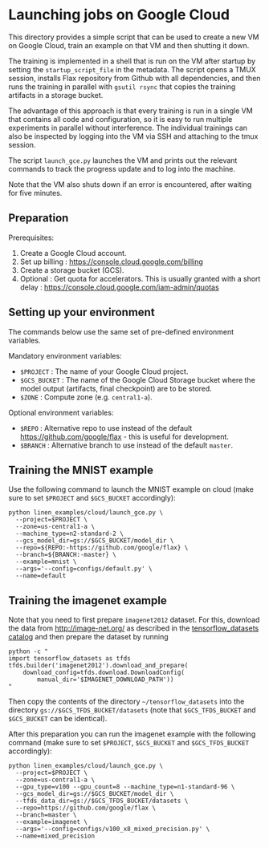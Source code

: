 # Launching jobs on Google Cloud

This directory provides a simple script that can be used to create a new VM
on Google Cloud, train an example on that VM and then shutting it down.

The training is implemented in a shell that is run on the VM after startup by
setting the `startup_script_file` in the metadata. The script opens a TMUX
session, installs Flax repository from Github with all dependencies, and then
runs the training in parallel with `gsutil rsync` that copies the training
artifacts in a storage bucket.

The advantage of this approach is that every training is run in a single VM
that contains all code and configuration, so it is easy to run multiple
experiments in parallel without interference. The individual trainings can also
be inspected by logging into the VM via SSH and attaching to the tmux session.

The script `launch_gce.py` launches the VM and prints out the relevant commands
to track the progress update and to log into the machine.

Note that the VM also shuts down if an error is encountered, after waiting for
five minutes.

## Preparation

Prerequisites:

1. Create a Google Cloud account.
2. Set up billing : https://console.cloud.google.com/billing
3. Create a storage bucket (GCS).
4. Optional : Get quota for accelerators. This is usually granted with a short
   delay : https://console.cloud.google.com/iam-admin/quotas

## Setting up your environment

The commands below use the same set of pre-defined environment variables.

Mandatory environment variables:

- `$PROJECT` : The name of your Google Cloud project.
- `$GCS_BUCKET` : The name of the Google Cloud Storage bucket where the model
  output (artifacts, final checkpoint) are to be stored.
- `$ZONE` : Compute zone (e.g. `central1-a`).

Optional environment variables:

- `$REPO` : Alternative repo to use instead of the default
  https://github.com/google/flax - this is useful for development.
- `$BRANCH` : Alternative branch to use instead of the default `master`.

## Training the MNIST example

Use the following command to launch the MNIST example on cloud (make sure to set
`$PROJECT` and `$GCS_BUCKET` accordingly):

```shell
python linen_examples/cloud/launch_gce.py \
  --project=$PROJECT \
  --zone=us-central1-a \
  --machine_type=n2-standard-2 \
  --gcs_model_dir=gs://$GCS_BUCKET/model_dir \
  --repo=${REPO:-https://github.com/google/flax} \
  --branch=${BRANCH:-master} \
  --example=mnist \
  --args='--config=configs/default.py' \
  --name=default
```

## Training the imagenet example

Note that you need to first prepare `imagenet2012` dataset. For this, download
the data from http://image-net.org/ as described in the
[tensorflow_datasets catalog](https://www.tensorflow.org/datasets/catalog/imagenet2012)
and then prepare the dataset by running

```shell
python -c "
import tensorflow_datasets as tfds
tfds.builder('imagenet2012').download_and_prepare(
    download_config=tfds.download.DownloadConfig(
        manual_dir='$IMAGENET_DOWNLOAD_PATH'))
"
```

Then copy the contents of the directory `~/tensorflow_datasets` into the
directory `gs://$GCS_TFDS_BUCKET/datasets` (note that `$GCS_TFDS_BUCKET` and
`$GCS_BUCKET` can be identical).

After this preparation you can run the imagenet example with the following
command (make sure to set `$PROJECT`, `$GCS_BUCKET` and `$GCS_TFDS_BUCKET`
accordingly):

```shell
python linen_examples/cloud/launch_gce.py \
  --project=$PROJECT \
  --zone=us-central1-a \
  --gpu_type=v100 --gpu_count=8 --machine_type=n1-standard-96 \
  --gcs_model_dir=gs://$GCS_BUCKET/model_dir \
  --tfds_data_dir=gs://$GCS_TFDS_BUCKET/datasets \
  --repo=https://github.com/google/flax \
  --branch=master \
  --example=imagenet \
  --args='--config=configs/v100_x8_mixed_precision.py' \
  --name=mixed_precision
```
